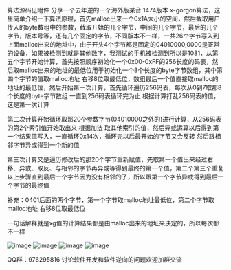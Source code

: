 算法源码见附件
分享一个去年逆的一个海外版某音 1474版本 x-gorgon算法，这里简单介绍一下算法原理，首先malloc出来一个0x1A大小的空间，然后截取用户传入的byte数组中的参数，截取开始的几个字节，中间的几个字节，最后的几个字节，版本号等，还有几个固定的字节，不同版本不一样，一共26个字节写入到上面malloc出来的地址中，由于开头4个字节都是固定的04010000,0000是正常的设备，如果被检测到就是其他数字，我测试的手机被检测到所以是1081，从第五个字节开始计算，首先按照顺序初始化一个0x00-0xFF的256长度的码表，然后取malloc出来的地址的最低位用于初始化一个8个长度的byte字节数组，其中第四个字节的值取malloc地址 右移8位取最低位，数组最后一个值直接取malloc的地址的最低位，然后开始第一次计算，首先循环遍历256码表，每次从0到7取那8个长度的byte字节数组 一直到256码表循环完为止 根据计算打乱256码表的值，这是第一次计算

 
第二次计算开始循环取那20个参数字节(04010000之外的)进行计算，从256码表的第2个索引值开始取出来 根据加法 取其他索引的值，然后异或运算以后得到第一个结果值写入，一直循环0x14次，循环完以后最开始的字节又会反转 然后跟相邻字节异或得到一个新的值

 
第三次计算又是遍历修改后的那20个字节重新赋值，先取第一个值出来经过右移、异或、取反、与相邻的字节再异或等得到最终的第一个值，第二个第三个重复以上步骤直到最后一个字节因为没有相邻的了，所以跟第一个字节异或得到最后一个字节的最终值

 
补充：0401后面的两个字节，第一个字节取malloc地址最低位，第二个字节取malloc地址 右移8位取最低位

 
一句话解释就是xg值的计算结果都是由malloc出来的地址来决定的，所以每次都不一样

![image](https://user-images.githubusercontent.com/26925472/194685773-bbfbe8ea-a1e7-4356-b098-979caa2a9cd1.png)
![image](https://user-images.githubusercontent.com/26925472/194685778-6f45cbbe-b584-4aeb-9021-a715daf7c38b.png)
![image](https://user-images.githubusercontent.com/26925472/194685787-2407c374-254a-4071-a295-d4dd3cf9ca2c.png)
![image](https://user-images.githubusercontent.com/26925472/194685962-2ab800b6-d3bb-441d-8445-0ac068f6aa93.png)

QQ群：976295816
讨论软件开发和软件逆向的问题欢迎加群交流
